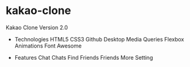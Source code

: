 # kakao-clone
 Kakao Clone Version 2.0
 
 - Technologies
 HTML5
 CSS3
 Github Desktop
 Media Queries
 Flexbox
 Animations
 Font Awesome
 
 - Features
 Chat
 Chats
 Find Friends
 Friends
 More
 Setting
 
